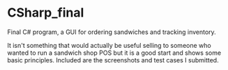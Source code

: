 # CSharp_final
Final C# program, a GUI for ordering sandwiches and tracking inventory.

It isn't something that would actually be useful selling to someone who wanted to run a sandwich shop POS but it is a good start and shows some basic principles.  Included are the screenshots and test cases I submitted.
